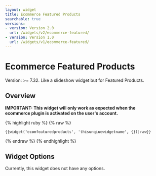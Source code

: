 ```yaml
---
layout: widget
title: Ecommerce Featured Products
searchable: true
versions:
- version: Version 2.0
  url: /widgets/v2/ecommerce-featured/
- version: Version 1.0
  url: /widgets/v1/ecommerce-featured/
---
```


# Ecommerce Featured Products

Version: >= 7.32. Like a slideshow widget but for Featured Products.

## Overview

**IMPORTANT: This widget will only work as expected when the ecommerce plugin is activated on the user's account.**

{% highlight ruby %}
{% raw %}

	{{widget('ecomfeaturedproducts', 'thisunqiuewidgetname', {})|raw}}

{% endraw %}
{% endhighlight %}

## Widget Options

Currently, this widget does not have any options.
